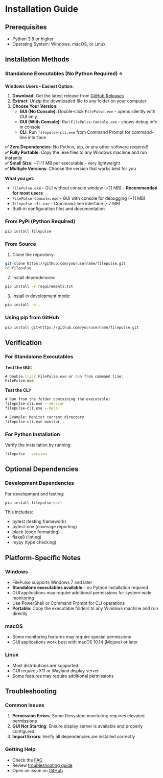 # Installation Guide

## Prerequisites

- Python 3.8 or higher
- Operating System: Windows, macOS, or Linux

## Installation Methods

### Standalone Executables (No Python Required) ⭐

**Windows Users - Easiest Option:**

1. **Download**: Get the latest release from [GitHub Releases](https://github.com/yourusername/filepulse/releases)
2. **Extract**: Unzip the downloaded file to any folder on your computer
3. **Choose Your Version**: 
   - **GUI (No Console)**: Double-click `FilePulse.exe` - opens silently with GUI only
   - **GUI (With Console)**: Run `FilePulse-Console.exe` - shows debug info in console
   - **CLI**: Run `filepulse-cli.exe` from Command Prompt for command-line interface

**✅ Zero Dependencies**: No Python, pip, or any other software required!  
**✅ Fully Portable**: Copy the .exe files to any Windows machine and run instantly  
**✅ Small Size**: ~7-11 MB per executable - very lightweight  
**✅ Multiple Versions**: Choose the version that works best for you

**What you get:**
- `FilePulse.exe` - GUI without console window (~11 MB) - **Recommended for most users**
- `FilePulse-Console.exe` - GUI with console for debugging (~11 MB)  
- `filepulse-cli.exe` - Command-line interface (~7 MB)
- Built-in configuration files and documentation

### From PyPI (Python Required)

```bash
pip install filepulse
```

### From Source

1. Clone the repository:
```bash
git clone https://github.com/yourusername/filepulse.git
cd filepulse
```

2. Install dependencies:
```bash
pip install -r requirements.txt
```

3. Install in development mode:
```bash
pip install -e .
```

### Using pip from GitHub

```bash
pip install git+https://github.com/yourusername/filepulse.git
```

## Verification

### For Standalone Executables

**Test the GUI:**
```cmd
# Double-click FilePulse.exe or run from command line:
FilePulse.exe
```

**Test the CLI:**
```cmd
# Run from the folder containing the executable:
filepulse-cli.exe --version
filepulse-cli.exe --help

# Example: Monitor current directory
filepulse-cli.exe monitor .
```

### For Python Installation

Verify the installation by running:

```bash
filepulse --version
```

## Optional Dependencies

### Development Dependencies

For development and testing:

```bash
pip install filepulse[dev]
```

This includes:
- pytest (testing framework)
- pytest-cov (coverage reporting)
- black (code formatting)
- flake8 (linting)
- mypy (type checking)

## Platform-Specific Notes

### Windows

- FilePulse supports Windows 7 and later
- **Standalone executables available** - no Python installation required
- GUI applications may require additional permissions for system-wide monitoring
- Use PowerShell or Command Prompt for CLI operations
- **Portable**: Copy the executable folders to any Windows machine and run directly

### macOS

- Some monitoring features may require special permissions
- GUI applications work best with macOS 10.14 (Mojave) or later

### Linux

- Most distributions are supported
- GUI requires X11 or Wayland display server
- Some features may require additional permissions

## Troubleshooting

### Common Issues

1. **Permission Errors**: Some filesystem monitoring requires elevated permissions
2. **GUI Not Starting**: Ensure display server is available and properly configured
3. **Import Errors**: Verify all dependencies are installed correctly

### Getting Help

- Check the [FAQ](faq.md)
- Review [troubleshooting guide](troubleshooting.md)
- Open an issue on [GitHub](https://github.com/yourusername/filepulse/issues)
